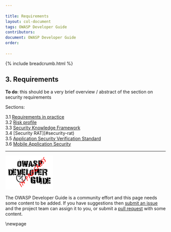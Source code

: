 ```yaml
---

title: Requirements
layout: col-document
tags: OWASP Developer Guide
contributors:
document: OWASP Developer Guide
order:

---
```


{% include breadcrumb.html %}

## 3. Requirements

**To do**: this should be a very brief overview / abstract of the section on security requirements

Sections:

3.1 [Requirements in practice](#requirements-in-practice)  
3.2 [Risk profile](#risk-profile)  
3.3 [Security Knowledge Framework](#security-knowledge-framework)  
3.4 [Security RAT][#security-rat)  
3.5 [Application Security Verification Standard](#application-security-verification-standard)  
3.6 [Mobile Application Security](#mobile-application-security)  

----

![Developer Guide](../assets/images/dg_wip.png)

The OWASP Developer Guide is a community effort and this page needs some content to be added.
If you have suggestions then [submit an issue][issue0500] and the project team can assign it to you,
or submit a [pull request][pr] with some content.

[issue0500]: https://github.com/OWASP/www-project-developer-guide/issues/new?labels=enhancement&template=request.md&title=Update:%2005-requirements/00-toc
[pr]: https://github.com/OWASP/www-project-developer-guide/pulls

\newpage
